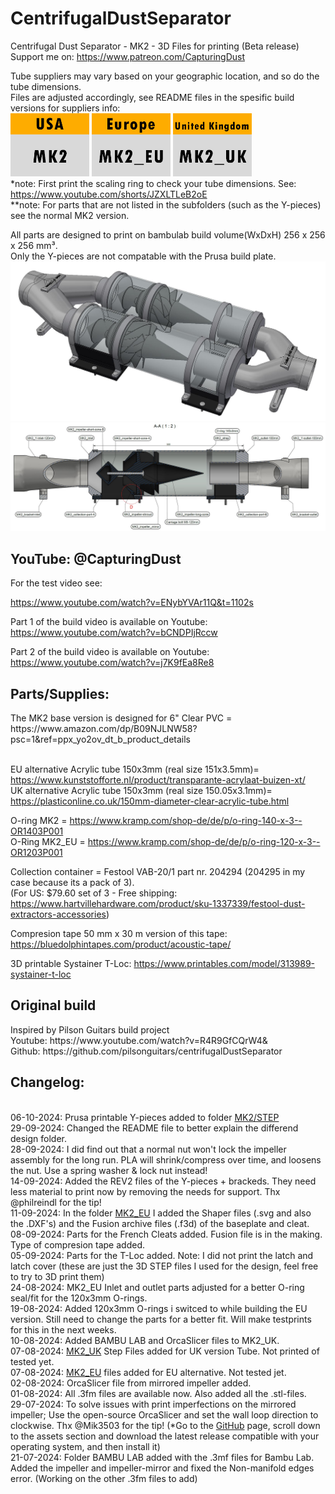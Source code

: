 # CentrifugalDustSeparator
Centrifugal Dust Separator - MK2 - 3D Files for printing (Beta release)<br>
Support me on: https://www.patreon.com/CapturingDust

Tube suppliers may vary based on your geographic location, and so do the tube dimensions.<br>
Files are adjusted accordingly, see README files in the spesific build versions for suppliers info:<br>
<a target="_blank" rel="noopener noreferrer" href="MK2/"><img src="/MK2/IMAGES/USA-MK2.jpg" alt="" style="max-width: 25%;"></a> 
<a target="_blank" rel="noopener noreferrer" href="MK2_EU/"><img src="/MK2/IMAGES/EU-MK2_EU.jpg" alt="" style="max-width: 25%;"></a> 
<a target="_blank" rel="noopener noreferrer" href="MK2_UK/"><img src="/MK2/IMAGES/UK-MK2_UK.jpg" alt="" style="max-width: 25%;"></a>
<br>*note: First print the scaling ring to check your tube dimensions. See: https://www.youtube.com/shorts/JZXLTLeB2oE
<br>**note: For parts that are not listed in the subfolders (such as the Y-pieces) see the normal MK2 version.<br>


All parts are designed to print on bambulab build volume(WxDxH) 256 x 256 x 256 mm³.<br>
Only the Y-pieces are not compatable with the Prusa build plate.
<a target="_blank" rel="noopener noreferrer" href="MK2/STEP/"><img src="/MK2/IMAGES/MK2.JPG" alt="" style="max-width: 100%;"></a>
<a target="_blank" rel="noopener noreferrer" href="MK2/MK2 Dust Separator.pdf"><img src="/MK2/IMAGES/MK2_intersection_A-A_PDF.JPG" alt="" style="max-width: 100%;"></a>

<h2>YouTube: @CapturingDust</h2>
For the test video see:

https://www.youtube.com/watch?v=ENybYVAr11Q&t=1102s

Part 1 of the build video is available on Youtube: https://www.youtube.com/watch?v=bCNDPIjRccw

Part 2 of the build video is available on Youtube:
https://www.youtube.com/watch?v=j7K9fEa8Re8

<h2>Parts/Supplies:</h2>
The MK2 base version is designed for 6" Clear PVC  = https://www.amazon.com/dp/B09NJLNW58?psc=1&ref=ppx_yo2ov_dt_b_product_details

<br>EU alternative Acrylic tube 150x3mm (real size 151x3.5mm)= https://www.kunststofforte.nl/product/transparante-acrylaat-buizen-xt/<br>
UK alternative Acrylic tube 150x3mm (real size 150.05x3.1mm)= https://plasticonline.co.uk/150mm-diameter-clear-acrylic-tube.html

O-ring MK2     = https://www.kramp.com/shop-de/de/p/o-ring-140-x-3--OR1403P001
<br>O-Ring MK2_EU  = https://www.kramp.com/shop-de/de/p/o-ring-120-x-3--OR1203P001

Collection container        = Festool VAB-20/1 part nr. 204294 (204295 in my case because its a pack of 3).
<br>(For US: $79.60 set of 3 - Free shipping: https://www.hartvillehardware.com/product/sku-1337339/festool-dust-extractors-accessories)

Compresion tape 50 mm x 30 m version of this tape: https://bluedolphintapes.com/product/acoustic-tape/

3D printable Systainer T-Loc: https://www.printables.com/model/313989-systainer-t-loc

<h2>Original build</h2>
Inspired by Pilson Guitars build project<br>
Youtube: https://www.youtube.com/watch?v=R4R9GfCQrW4&<br>
Github: https://github.com/pilsonguitars/centrifugalDustSeparator


<h2>Changelog:</h2><br>
06-10-2024: Prusa printable Y-pieces added to folder <a target="_blank" rel="noopener noreferrer" href="MK2/STEP/">MK2/STEP</a><br>
29-09-2024: Changed the README file to better explain the differend design folder.<br>
28-09-2024: I did find out that a normal nut won't lock the impeller assembly for the long run. PLA will shrink/compress over time, and loosens the nut. Use a spring washer & lock nut instead!<br>
14-09-2024: Added the REV2 files of the Y-pieces + brackeds. They need less material to print now by removing the needs for support. Thx @philreindl for the tip!<br>
11-09-2024: In the folder <a target="_blank" rel="noopener noreferrer" href="MK2_EU/">MK2_EU</a> I added the Shaper files (.svg and also the .DXF's) and the Fusion archive files (.f3d) of the baseplate and cleat.<br>
08-09-2024: Parts for the French Cleats added. Fusion file is in the making. Type of compresion tape added.<br>
05-09-2024: Parts for the T-Loc added. Note: I did not print the latch and latch cover (these are just the 3D STEP files I used for the design, feel free to try to 3D print them)<br>
24-08-2024: MK2_EU Inlet and outlet parts adjusted for a better O-ring seal/fit for the 120x3mm O-rings.<br>
19-08-2024: Added 120x3mm O-rings i switced to while building the EU version. Still need to change the parts for a better fit. Will make testprints for this in the next weeks.<br>
10-08-2024: Added BAMBU LAB and OrcaSlicer files to MK2_UK.<br>
07-08-2024: <a target="_blank" rel="noopener noreferrer" href="MK2_UK/">MK2_UK</a> Step Files added for UK version Tube. Not printed of tested yet. <br>
07-08-2024: <a target="_blank" rel="noopener noreferrer" href="MK2_EU/">MK2_EU</a> files added for EU alternative. Not tested jet. <br>
02-08-2024: OrcaSlicer file from mirrored impeller added.<br>
01-08-2024: All .3fm files are available now. Also added all the .stl-files.<br>
29-07-2024: To solve issues with print imperfections on the mirrored impeller; Use the open-source OrcaSlicer and set the wall loop direction to clockwise. Thx @Mik3503 for the tip!
(*Go to the <a target="_blank" rel="noopener noreferrer" href="[MK2/STEP/](https://github.com/SoftFever/OrcaSlicer/releases)">GitHub</a> page, scroll down to the assets section and download the latest release compatible with your operating system, and then install it)<br>
21-07-2024: Folder BAMBU LAB added with the .3mf files for Bambu Lab. Added the impeller and impeller-mirror and fixed the Non-manifold edges error. (Working on the other .3fm files to add)
